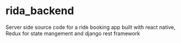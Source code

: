 # rida_backend
Server side source code for a ride booking app built with react native, Redux for state mangement and django rest framework 
